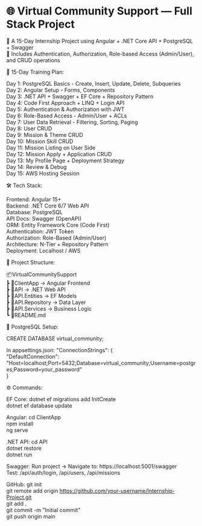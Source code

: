 # 🌐 Virtual Community Support — Full Stack Project

🚀 A 15-Day Internship Project using Angular + .NET Core API + PostgreSQL + Swagger  
🔐 Includes Authentication, Authorization, Role-based Access (Admin/User), and CRUD operations

📅 15-Day Training Plan:

Day 1: PostgreSQL Basics - Create, Insert, Update, Delete, Subqueries  
Day 2: Angular Setup - Forms, Components  
Day 3: .NET API + Swagger + EF Core + Repository Pattern  
Day 4: Code First Approach + LINQ + Login API  
Day 5: Authentication & Authorization with JWT  
Day 6: Role-Based Access - Admin/User + ACLs  
Day 7: User Data Retrieval - Filtering, Sorting, Paging  
Day 8: User CRUD  
Day 9: Mission & Theme CRUD  
Day 10: Mission Skill CRUD  
Day 11: Mission Listing on User Side  
Day 12: Mission Apply + Application CRUD  
Day 13: My Profile Page + Deployment Strategy  
Day 14: Review & Debug  
Day 15: AWS Hosting Session

🛠️ Tech Stack:

Frontend: Angular 15+  
Backend: .NET Core 6/7 Web API  
Database: PostgreSQL  
API Docs: Swagger (OpenAPI)  
ORM: Entity Framework Core (Code First)  
Authentication: JWT Token  
Authorization: Role-Based (Admin/User)  
Architecture: N-Tier + Repository Pattern  
Deployment: Localhost / AWS  

📁 Project Structure:

📦VirtualCommunitySupport  
┣ 📁ClientApp → Angular Frontend  
┣ 📁API → .NET Web API  
┣ 📁API.Entities → EF Models  
┣ 📁API.Repository → Data Layer  
┣ 📁API.Services → Business Logic  
┗ 📄README.md  

🐘 PostgreSQL Setup:

CREATE DATABASE virtual_community;  

In appsettings.json:
"ConnectionStrings": {  
  "DefaultConnection": "Host=localhost;Port=5432;Database=virtual_community;Username=postgres;Password=your_password"  
}

⚙️ Commands:

EF Core:
dotnet ef migrations add InitCreate  
dotnet ef database update  

Angular:
cd ClientApp  
npm install  
ng serve  

.NET API:
cd API  
dotnet restore  
dotnet run  

Swagger:
Run project → Navigate to: https://localhost:5001/swagger  
Test: /api/auth/login, /api/users, /api/missions  

GitHub:
git init  
git remote add origin https://github.com/your-username/Internship-Project.git  
git add .  
git commit -m "Initial commit"  
git push origin main  
